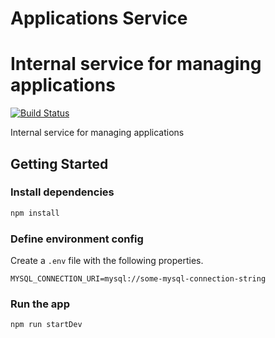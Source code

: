 # Applications Service

Internal service for managing applications
=======
[![Build Status](https://travis-ci.org/biglotteryfund/applications-service.svg?branch=master)](https://travis-ci.org/biglotteryfund/applications-service)

Internal service for managing applications

## Getting Started

### Install dependencies

```sh
npm install
```

### Define environment config

Create a `.env` file with the following properties.

```
MYSQL_CONNECTION_URI=mysql://some-mysql-connection-string
```

### Run the app

```
npm run startDev
```
